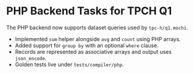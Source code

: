 # PHP Backend Tasks for TPCH Q1

The PHP backend now supports dataset queries used by `tpc-h/q1.mochi`.

- Implemented `sum` helper alongside `avg` and `count` using PHP arrays.
- Added support for `group by` with an optional `where` clause.
- Records are represented as associative arrays and output uses `json_encode`.
- Golden tests live under `tests/compiler/php`.
